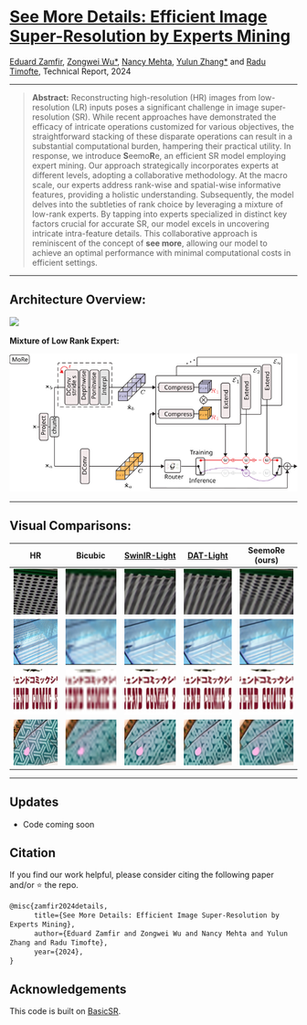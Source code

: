 # [See More Details: Efficient Image Super-Resolution by Experts Mining](https://arxiv.org/abs/2402.03412)

[Eduard Zamfir](https://eduardzamfir.github.io), [Zongwei Wu*](https://sites.google.com/view/zwwu/accueil), [Nancy Mehta](https://scholar.google.com/citations?user=WwdYdlUAAAAJ&hl=en&oi=ao),  [Yulun Zhang*](http://yulunzhang.com/) and [Radu Timofte](https://www.informatik.uni-wuerzburg.de/computervision/), Technical Report, 2024

---
> **Abstract:** Reconstructing high-resolution (HR) images from low-resolution (LR) inputs poses a significant challenge in image super-resolution (SR). While recent approaches have demonstrated the efficacy of intricate operations customized for various objectives, the straightforward stacking of these disparate operations can result in a substantial computational burden, hampering their practical utility. In response, we introduce **S**eemo**R**e, an efficient SR model employing expert mining. Our approach strategically incorporates experts at different levels, adopting a collaborative methodology. At the macro scale, our experts address rank-wise and spatial-wise informative features, providing a holistic understanding. Subsequently, the model delves into the subtleties of rank choice by leveraging a mixture of low-rank experts. By tapping into experts specialized in distinct key factors crucial for accurate SR, our model excels in uncovering intricate intra-feature details. This collaborative approach is reminiscent of the concept of **see more**, allowing our model to achieve an optimal performance with minimal computational costs in efficient settings.

---
## Architecture Overview:
![](figures/arch.svg)

**Mixture of Low Rank Expert:**

<p align="center">
<img src="figures/more.svg" width="600"/>
</p>


---
## Visual Comparisons:


|                     HR                     |                       Bicubic                   | [SwinIR-Light](https://github.com/JingyunLiang/SwinIR) | [DAT-Light](https://github.com/zhengchen1999/DAT) |     SeemoRe (ours)              |
| :----------------------------------------: | :---------------------------------------------: | :----------------------------------------------: | :-----------------------------------------: | :-----------------------------------------: |
| <img src="figures/img_1_HR_x4.png" height=80> | <img src="figures/img_1_Bicubic_x4.png" height=80> |  <img src="figures/img_1_SwinIR_x4.png" height=80>  | <img src="figures/img_1_DAT_x4.png" height=80> | <img src="figures/img_1_SeemoRe_x4.png" height=80> |
| <img src="figures/img_2_HR_x4.png" height=80> | <img src="figures/img_2_Bicubic_x4.png" height=80> |  <img src="figures/img_2_SwinIR_x4.png" height=80>  | <img src="figures/img_2_DAT_x4.png" height=80> | <img src="figures/img_2_SeemoRe_x4.png" height=80> |
| <img src="figures/img_3_HR_x4.png" height=80> | <img src="figures/img_3_Bicubic_x4.png" height=80> |  <img src="figures/img_3_SwinIR_x4.png" height=80>  | <img src="figures/img_3_DAT_x4.png" height=80> | <img src="figures/img_3_SeemoRe_x4.png" height=80> |
| <img src="figures/img_4_HR_x4.png" height=80> | <img src="figures/img_4_Bicubic_x4.png" height=80> |  <img src="figures/img_4_SwinIR_x4.png" height=80>  | <img src="figures/img_4_DAT_x4.png" height=80> | <img src="figures/img_4_SeemoRe_x4.png" height=80> |

---

## Updates
- Code coming soon  
## Citation

If you find our work helpful, please consider citing the following paper and/or ⭐ the repo.

```
@misc{zamfir2024details,
      title={See More Details: Efficient Image Super-Resolution by Experts Mining}, 
      author={Eduard Zamfir and Zongwei Wu and Nancy Mehta and Yulun Zhang and Radu Timofte},
      year={2024},
}
```

## Acknowledgements

This code is built on [BasicSR](https://github.com/XPixelGroup/BasicSR).
